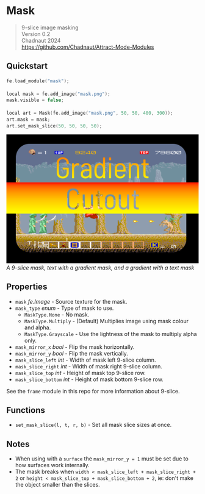 # Mask

> 9-slice image masking  
> Version 0.2  
> Chadnaut 2024  
> https://github.com/Chadnaut/Attract-Mode-Modules

## Quickstart

```cpp
fe.load_module("mask");

local mask = fe.add_image("mask.png");
mask.visible = false;

local art = Mask(fe.add_image("mask.png", 50, 50, 400, 300));
art.mask = mask;
art.set_mask_slice(50, 50, 50, 50);
```

![Example](example.png)\
*A 9-slice mask, text with a gradient mask, and a gradient with a text mask*

## Properties

- `mask` *fe.Image* - Source texture for the mask.
- `mask_type` *enum* - Type of mask to use.
  - `MaskType.None` - No mask.
  - `MaskType.Multiply` - (Default) Multiplies image using mask colour and alpha.
  - `MaskType.Grayscale` - Use the lightness of the mask to multiply alpha only.
- `mask_mirror_x` *bool* - Flip the mask horizontally.
- `mask_mirror_y` *bool* - Flip the mask vertically.
- `mask_slice_left` *int* - Width of mask left 9-slice column.
- `mask_slice_right` *int* - Width of mask right 9-slice column.
- `mask_slice_top` *int* - Height of mask top 9-slice row.
- `mask_slice_bottom` *int* - Height of mask bottom 9-slice row.

See the `frame` module in this repo for more information about 9-slice.

## Functions

- `set_mask_slice(l, t, r, b)` - Set all mask slice sizes at once.

## Notes

- When using with a `surface` the `mask_mirror_y = 1` must be set due to how surfaces work internally.
- The mask breaks when `width < mask_slice_left + mask_slice_right + 2` or `height < mask_slice_top + mask_slice_bottom + 2`, ie: don't make the object smaller than the slices.
